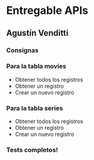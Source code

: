 # Entregable APIs

## Agustín Venditti

### Consignas

### Para la tabla movies
* Obtener todos los registros
* Obtener un registro
* Crear un nuevo registro

### Para la tabla series
* Obtener todos los registros
* Obtener un registro
* Crear un nuevo registro

### Tests completos!
